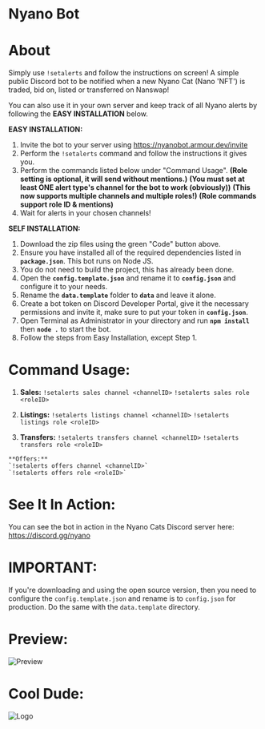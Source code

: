 # Nyano Bot

# About
Simply use `!setalerts` and follow the instructions on screen!
A simple public Discord bot to be notified when a new Nyano Cat (Nano 'NFT') is traded, bid on, listed or transferred on Nanswap!

You can also use it in your own server and keep track of all Nyano alerts by following the **EASY INSTALLATION** below.


**EASY INSTALLATION:**
1. Invite the bot to your server using https://nyanobot.armour.dev/invite
2. Perform the `!setalerts` command and follow the instructions it gives you.
3. Perform the commands listed below under "Command Usage".
    **(Role setting is optional, it will send without mentions.)**
    **(You must set at least ONE alert type's channel for the bot to work (obviously))**
    **(This now supports multiple channels and multiple roles!)**
    **(Role commands support role ID & mentions)**
4. Wait for alerts in your chosen channels!


**SELF INSTALLATION:**
1. Download the zip files using the green "Code" button above.
2. Ensure you have installed all of the required dependencies listed in **`package.json`**. This bot runs on Node JS.
3. You do not need to build the project, this has already been done.
4. Open the **`config.template.json`** and rename it to **`config.json`** and configure it to your needs.
5. Rename the **`data.template`** folder to **`data`** and leave it alone.
6. Create a bot token on Discord Developer Portal, give it the necessary permissions and invite it, make sure to put your token in **`config.json`**.
7. Open Terminal as Administrator in your directory and run **`npm install`** then **`node .`** to start the bot.
8. Follow the steps from Easy Installation, except Step 1.


# Command Usage:

1.   **Sales:**
    `!setalerts sales channel <channelID>`
    `!setalerts sales role <roleID>`

2.   **Listings:**
    `!setalerts listings channel <channelID>`
    `!setalerts listings role <roleID>`

3.   **Transfers:**
    `!setalerts transfers channel <channelID>`
    `!setalerts transfers role <roleID>`

    **Offers:**
    `!setalerts offers channel <channelID>`
    `!setalerts offers role <roleID>`


# See It In Action:
You can see the bot in action in the Nyano Cats Discord server here: https://discord.gg/nyano


# IMPORTANT:
If you're downloading and using the open source version, then you need to configure the `config.template.json` and rename is to `config.json` for production. Do the same with the `data.template` directory.


# Preview:
![Preview](https://media.discordapp.net/attachments/904261276899880970/1191681100297273455/image.png?ex=65a65282&is=6593dd82&hm=dd42f4b592aba676347115183c98f1fd97a39fd6056f2d9d62e372d01731abaa&=&format=webp&quality=lossless)


# Cool Dude:
![Logo](https://media.discordapp.net/attachments/904261276899880970/1191611383624777750/91594f45-a8bf-4a25-b4fc-ce6e8e3f4034-min-removebg-preview.png?ex=65a61194&is=65939c94&hm=9ec3b2e0b6da147c1bcbc7e74e5c07ebbd82a845bafd4f1c8ea0bde6b4541138&=&format=webp&quality=lossless)
